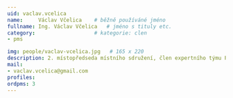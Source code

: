 ```yaml
---
uid: vaclav.vcelica
name:     Václav Včelica  	# běžně používáné jméno
fullname: Ing. Václav Včelica  	# jméno s tituly etc.
category:                   # kategorie: clen
- pms

img: people/vaclav-vcelica.jpg   # 165 x 220
description: 2. místopředseda místního sdružení, člen expertního týmu Pirátské strany pro dopravu, lídr kandidátky v komunálních volbách 2018. # kratký popis, max 160 znaků
mail:
- vaclav.vcelica@gmail.com
profiles:
ordpms: 3
---
```


